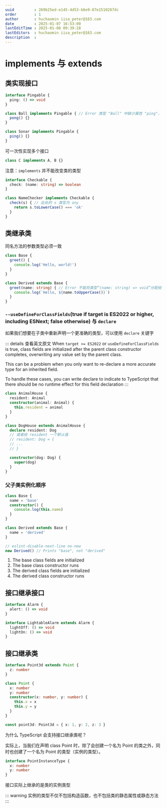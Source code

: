 ```yaml
---
uuid         : 269b25ed-e145-4d53-b6e9-87e1510287dc
order        : 1
author       : huchaomin iisa_peter@163.com
date         : 2025-01-07 16:53:00
lastEditTime : 2025-01-08 09:39:28
lastEditors  : huchaomin iisa_peter@163.com
description  :
---
```


# implements 与 extends

## 类实现接口

```ts
interface Pingable {
  ping: () => void
}

class Ball implements Pingable { // Error 类型 "Ball" 中缺少属性 "ping"，但类型 "Pingable" 中需要该属性
  pong() {}
}

class Sonar implements Pingable {
  ping() {}
}
```

可一次性实现多个接口

```ts
class C implements A, B {}
```

注意：`implements` 并不能改变类的类型

```ts
interface Checkable {
  check: (name: string) => boolean
}

class NameChecker implements Checkable {
  check(s) { // 此处的 s 类型为 any
    return s.toLowerCase() === 'ok'
  }
}
```

## 类继承类

同名方法的参数类型必须一致

```ts
class Base {
  greet() {
    console.log('Hello, world!')
  }
}

class Derived extends Base {
  greet(name: string) { // Error 不能将类型“(name: string) => void”分配给类型“() => void”
    console.log(`Hello, ${name.toUpperCase()}`)
  }
}
```

### `--useDefineForClassFields`(true if target is ES2022 or higher, including ESNext; false otherwise) 与 `declare`

如果我们想要在子类中重新声明一个更准确的类型，可以使用 `declare` 关键字

::: details 查看英文原文
When `target >= ES2022` or `useDefineForClassFields` is true, class fields are initialized after the parent class constructor completes, overwriting any value set by the parent class.

This can be a problem when you only want to re-declare a more accurate type for an inherited field.

To handle these cases, you can write declare to indicate to TypeScript that there should be no runtime effect for this field declaration
:::

```ts
class AnimalHouse {
  resident: Animal
  constructor(animal: Animal) {
    this.resident = animal
  }
}

class DogHouse extends AnimalHouse {
  declare resident: Dog
  // 或者给 resident 一个默认值
  // resident: Dog = {
  // ...
  // }

  constructor(dog: Dog) {
    super(dog)
  }
}
```

### 父子类实例化顺序

```ts
class Base {
  name = 'base'
  constructor() {
    console.log(this.name)
  }
}

class Derived extends Base {
  name = 'derived'
}

// eslint-disable-next-line no-new
new Derived() // Prints "base", not "derived"
```

1. The base class fields are initialized
2. The base class constructor runs
3. The derived class fields are initialized
4. The derived class constructor runs

## 接口继承接口

```ts
interface Alarm {
  alert: () => void
}

interface LightableAlarm extends Alarm {
  lightOff: () => void
  lightOn: () => void
}
```

## 接口继承类

```ts
interface Point3d extends Point {
  z: number
}

class Point {
  x: number
  y: number
  constructor(x: number, y: number) {
    this.x = x
    this.y = y
  }
}

const point3d: Point3d = { x: 1, y: 2, z: 3 }
```

为什么 TypeScript 会支持接口继承类呢？

实际上，当我们在声明 class Point 时，除了会创建一个名为 Point 的类之外，同时也创建了一个名为 Point 的类型（实例的类型）。

```ts
interface PointInstanceType {
  x: number
  y: number
}
```

接口实际上继承的是类的实例类型

::: warning
实例的类型不仅不包括构造函数，也不包括类的静态属性或静态方法
:::
